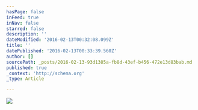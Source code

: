 ```yaml
---
hasPage: false
inFeed: true
inNav: false
starred: false
description: ''
dateModified: '2016-02-13T00:32:08.099Z'
title: ''
datePublished: '2016-02-13T00:33:39.560Z'
author: []
sourcePath: _posts/2016-02-13-93d1385a-fb8d-43ef-b456-472e13d83bab.md
published: true
_context: 'http://schema.org'
_type: Article

---
```

![](https://the-grid-user-content.s3-us-west-2.amazonaws.com/80d9314b-a3d5-4dd9-be16-f5536a63057a.jpg)